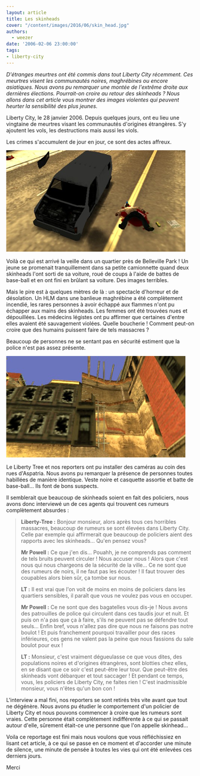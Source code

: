 ```yaml
---
layout: article
title: Les skinheads
cover: "/content/images/2016/06/skin_head.jpg"
authors:
  - weezer
date: '2006-02-06 23:00:00'
tags:
- liberty-city
---
```


_D'étranges meurtres ont été commis dans tout Liberty City récemment. Ces meurtres visent les communautés noires, maghrébines ou encore asiatiques. Nous avons pu remarquer une montée de l'extrême droite aux dernières élections. Pourrait-on croire au retour des skinheads ? Nous allons dans cet article vous montrer des images violentes qui peuvent heurter la sensibilité des plus jeunes._

Liberty City, le 28 janvier 2006. Depuis quelques jours, ont eu lieu une vingtaine de meurtres visant les communautés d'origines étrangères. S'y ajoutent les vols, les destructions mais aussi les viols.

Les crimes s'accumulent de jour en jour, ce sont des actes affreux.

![](/content/images/2005/01/noir.jpg)

Voilà ce qui est arrivé la veille dans un quartier près de Belleville Park ! Un jeune se promenait tranquillement dans sa petite camionnette quand deux skinheads l'ont sorti de sa voiture, roué de coups à l'aide de battes de base-ball et en ont fini en brûlant sa voiture. Des images terribles.

Mais le pire est à quelques mètres de là : un spectacle d'horreur et de désolation. Un HLM dans une banlieue maghrébine a été complètement incendié, les rares personnes à avoir échappé aux flammes n'ont pu échapper aux mains des skinheads. Les femmes ont été trouvées nues et dépouillées. Les médecins légistes ont pu affirmer que certaines d'entre elles avaient été sauvagement violées. Quelle boucherie ! Comment peut-on croire que des humains puissent faire de tels massacres ?

Beaucoup de personnes ne se sentant pas en sécurité estiment que la police n'est pas assez présente.

![](/content/images/2005/01/HLm.jpg)

Le Liberty Tree et nos reporters ont pu installer des caméras au coin des rues d'Aspatria. Nous avons pu remarquer la présence de personnes toutes habillées de manière identique. Veste noire et casquette assortie et batte de base-ball... Ils font de bons suspects.

Il semblerait que beaucoup de skinheads soient en fait des policiers, nous avons donc interviewé un de ces agents qui trouvent ces rumeurs complètement absurdes :

> **Liberty-Tree :** Bonjour monsieur, alors après tous ces horribles massacres, beaucoup de rumeurs se sont élevées dans Liberty City. Celle par exemple qui affirmerait que beaucoup de policiers aient des rapports avec les skinheads... Qu'en pensez vous?
> 
> **Mr Powell :** Ce que j'en dis... Pouahh, je ne comprends pas comment de tels bruits peuvent circuler ! Nous accuser nous ! Alors que c'est nous qui nous chargeons de la sécurité de la ville... Ce ne sont que des rumeurs de noirs, il ne faut pas les écouter ! Il faut trouver des coupables alors bien sûr, ça tombe sur nous.
> 
> **LT :** Il est vrai que l'on voit de moins en moins de policiers dans les quartiers sensibles, il paraît que vous ne voulez pas vous en occuper.
> 
> **Mr Powell :** Ce ne sont que des bagatelles vous dis-je ! Nous avons des patrouilles de police qui circulent dans ces taudis jour et nuit. Et puis on n'a pas que ça à faire, s'ils ne peuvent pas se défendre tout seuls... Enfin bref, vous n'allez pas dire que nous ne faisons pas notre boulot ! Et puis franchement pourquoi travailler pour des races inférieures, ces gens ne valent pas la peine que nous fassions du sale boulot pour eux !
> 
> **LT :** Monsieur, c'est vraiment dégueulasse ce que vous dites, des populations noires et d'origines étrangères, sont blotties chez elles, en se disant que ce soir c'est peut-être leur tour. Que peut-être des skinheads vont débarquer et tout saccager ! Et pendant ce temps, vous, les policiers de Liberty City, ne faites rien ! C'est inadmissible monsieur, vous n'êtes qu'un bon con !

L'interview a mal fini, nos reporters se sont retirés très vite avant que tout ne dégénère. Nous avons pu étudier le comportement d'un policier de Liberty City et nous pouvons commencer à croire que les rumeurs sont vraies. Cette personne était complètement indifférente à ce qui se passait autour d'elle, sûrement était-ce une personne que l'on appelle skinhead...

Voila ce reportage est fini mais nous voulons que vous réfléchissiez en lisant cet article, à ce qui se passe en ce moment et d'accorder une minute de silence, une minute de pensée à toutes les vies qui ont été enlevées ces derniers jours.

Merci